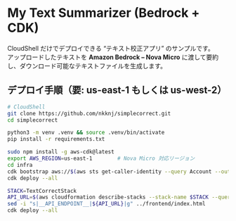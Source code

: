 # My Text Summarizer (Bedrock + CDK)

CloudShell だけでデプロイできる “テキスト校正アプリ” のサンプルです。  
アップロードしたテキストを **Amazon Bedrock – Nova Micro** に渡して要約し、ダウンロード可能なテキストファイルを生成します。

## デプロイ手順（要: us-east-1 もしくは us-west-2）

```bash
# CloudShell
git clone https://github.com/nkknj/simplecorrect.git
cd simplecorrect

python3 -m venv .venv && source .venv/bin/activate
pip install -r requirements.txt

sudo npm install -g aws-cdk@latest
export AWS_REGION=us-east-1        # Nova Micro 対応リージョン
cd infra
cdk bootstrap aws://$(aws sts get-caller-identity --query Account --output text)/$AWS_REGION
cdk deploy --all

STACK=TextCorrectStack
API_URL=$(aws cloudformation describe-stacks --stack-name $STACK --query "Stacks[0].Outputs[?OutputKey=='ApiEndpoint'].OutputValue" --output text)
sed -i "s|__API_ENDPOINT__|${API_URL}|g" ../frontend/index.html
cdk deploy --all
